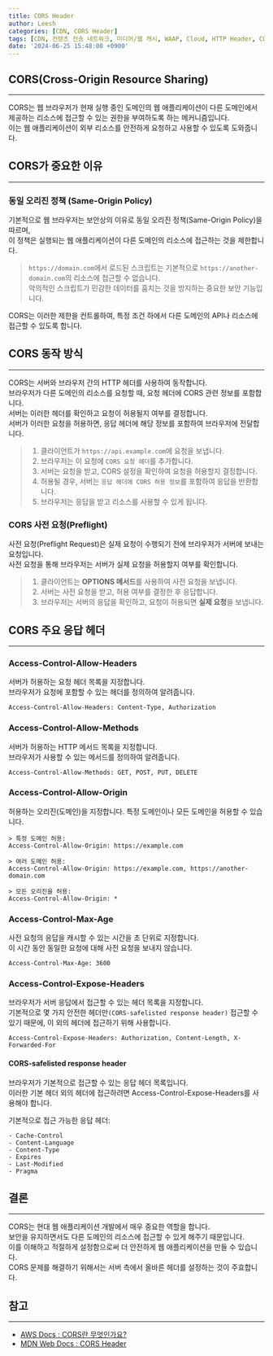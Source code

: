 ```yaml
---
title: CORS Header
author: Leesh
categories: [CDN, CORS Header]
tags: [CDN, 컨텐츠 전송 네트워크, 미디어/웹 캐시, WAAP, Cloud, HTTP Header, CORS]
date: '2024-06-25 15:48:00 +0900'
---
```


## CORS(Cross-Origin Resource Sharing)

---
CORS는 웹 브라우저가 현재 실행 중인 도메인의 웹 애플리케이션이 다른 도메인에서 제공하는 리소스에 접근할 수 있는 권한을 부여하도록 하는 메커니즘입니다.<br>
이는 웹 애플리케이션이 외부 리소스를 안전하게 요청하고 사용할 수 있도록 도와줍니다.


## CORS가 중요한 이유

---
### 동일 오리진 정책 (Same-Origin Policy)

기본적으로 웹 브라우저는 보안상의 이유로 동일 오리진 정책(Same-Origin Policy)을 따르며,<br>
이 정책은 실행되는 웹 애플리케이션이 다른 도메인의 리소스에 접근하는 것을 제한합니다.<br>

> `https://domain.com`에서 로드된 스크립트는 기본적으로 `https://another-domain.com`의 리소스에 접근할 수 없습니다.\
> 악의적인 스크립트가 민감한 데이터를 훔치는 것을 방지하는 중요한 보안 기능입니다.

CORS는 이러한 제한을 컨트롤하여, 특정 조건 하에서 다른 도메인의 API나 리소스에 접근할 수 있도록 합니다. 



## CORS 동작 방식

---
CORS는 서버와 브라우저 간의 HTTP 헤더를 사용하여 동작합니다.<br>
브라우저가 다른 도메인의 리소스를 요청할 때, 요청 헤더에 CORS 관련 정보를 포함합니다.<br>
서버는 이러한 헤더를 확인하고 요청이 허용될지 여부를 결정합니다.<br>
서버가 이러한 요청을 허용하면, 응답 헤더에 해당 정보를 포함하여 브라우저에 전달합니다.<br>

> 1. 클라이언트가 `https://api.example.com`에 요청을 보냅니다.
> 2. 브라우저는 이 요청에 `CORS 요청 헤더`를 추가합니다.
> 3. 서버는 요청을 받고, CORS 설정을 확인하여 요청을 허용할지 결정합니다.
> 4. 허용될 경우, 서버는 `응답 헤더에 CORS 허용 정보`를 포함하여 응답을 반환합니다.
> 5. 브라우저는 응답을 받고 리소스를 사용할 수 있게 됩니다.


### CORS 사전 요청(Preflight)

사전 요청(Preflight Request)은 실제 요청이 수행되기 전에 브라우저가 서버에 보내는 요청입니다.<br>
사전 요청을 통해 브라우저는 서버가 실제 요청을 허용할지 여부를 확인합니다.

> 1. 클라이언트는 **OPTIONS 메서드**를 사용하여 사전 요청을 보냅니다.
> 2. 서버는 사전 요청을 받고, 허용 여부를 결정한 후 응답합니다.
> 3. 브라우저는 서버의 응답을 확인하고, 요청이 허용되면 **실제 요청**을 보냅니다.


## CORS 주요 응답 헤더

---
### Access-Control-Allow-Headers

서버가 허용하는 요청 헤더 목록을 지정합니다.<br>
브라우저가 요청에 포함할 수 있는 헤더를 정의하여 알려줍니다.

```
Access-Control-Allow-Headers: Content-Type, Authorization
```

### Access-Control-Allow-Methods

서버가 허용하는 HTTP 메서드 목록을 지정합니다.<br>
브라우저가 사용할 수 있는 메서드를 정의하여 알려줍니다.

```
Access-Control-Allow-Methods: GET, POST, PUT, DELETE
```

### Access-Control-Allow-Origin

허용하는 오리진(도메인)을 지정합니다. 특정 도메인이나 모든 도메인을 허용할 수 있습니다.

```
> 특정 도메인 허용:
Access-Control-Allow-Origin: https://example.com

> 여러 도메인 허용:
Access-Control-Allow-Origin: https://example.com, https://another-domain.com

> 모든 오리진을 허용:
Access-Control-Allow-Origin: *
```

### Access-Control-Max-Age

사전 요청의 응답을 캐시할 수 있는 시간을 초 단위로 지정합니다.<br>
이 시간 동안 동일한 요청에 대해 사전 요청을 보내지 않습니다.

```
Access-Control-Max-Age: 3600
```

### Access-Control-Expose-Headers

브라우저가 서버 응답에서 접근할 수 있는 헤더 목록을 지정합니다.<br>
기본적으로 몇 가지 안전한 헤더만`(CORS-safelisted response header)` 접근할 수 있기 때문에, 이 외의 헤더에 접근하기 위해 사용합니다.

```
Access-Control-Expose-Headers: Authorization, Content-Length, X-Forwarded-For
```

#### CORS-safelisted response header

브라우저가 기본적으로 접근할 수 있는 응답 헤더 목록입니다.<br>
이러한 기본 헤더 외의 헤더에 접근하려면 Access-Control-Expose-Headers를 사용해야 합니다.

기본적으로 접근 가능한 응답 헤더:

```
- Cache-Control
- Content-Language
- Content-Type
- Expires
- Last-Modified
- Pragma
```

## 결론

---
CORS는 현대 웹 애플리케이션 개발에서 매우 중요한 역할을 합니다.<br>
보안을 유지하면서도 다른 도메인의 리소스에 접근할 수 있게 해주기 때문입니다.<br>
이를 이해하고 적절하게 설정함으로써 더 안전하게 웹 애플리케이션을 만들 수 있습니다.<br>
CORS 문제를 해결하기 위해서는 서버 측에서 올바른 헤더를 설정하는 것이 주효합니다.

## 참고

---
* [AWS Docs : CORS란 무엇인가요?](https://aws.amazon.com/ko/what-is/cross-origin-resource-sharing/)
* [MDN Web Docs : CORS Header](https://developer.mozilla.org/en-US/docs/Web/HTTP/Headers/Access-Control-Expose-Headers)
